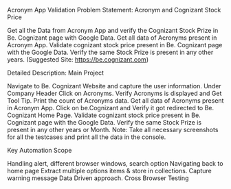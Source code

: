 
Acronym App Validation
Problem Statement: Acronym and Cognizant Stock Price

Get all the Data from Acronym App and verify the Cognizant Stock Prize in Be. Cognizant page with Google Data.
Get all data of Acronyms present in Acronym App.
Validate cognizant stock price present in Be. Cognizant page with the Google Data.
Verify the same Stock Prize is present in any other years.
(Suggested Site: https://be.cognizant.com)

Detailed Description: Main Project

Navigate to Be. Cognizant Website and capture the user information.
Under Company Header Click on Acronyms.
Verify Acronyms is displayed and Get Tool Tip.
Print the count of Acronyms data.
Get all data of Acronyms present in Acronym App.
Click on be.Cognizant and Verify it got redirected to Be. Cognizant Home Page.
Validate cognizant stock price present in Be. Cognizant page with the Google Data.
Verify the same Stock Prize is present in any other years or Month.
Note: Take all necessary screenshots for all the testcases and print all the data in the console.

Key Automation Scope

Handling alert, different browser windows, search option
Navigating back to home page
Extract multiple options items & store in collections.
Capture warning message
Data Driven approach.
Cross Browser Testing
